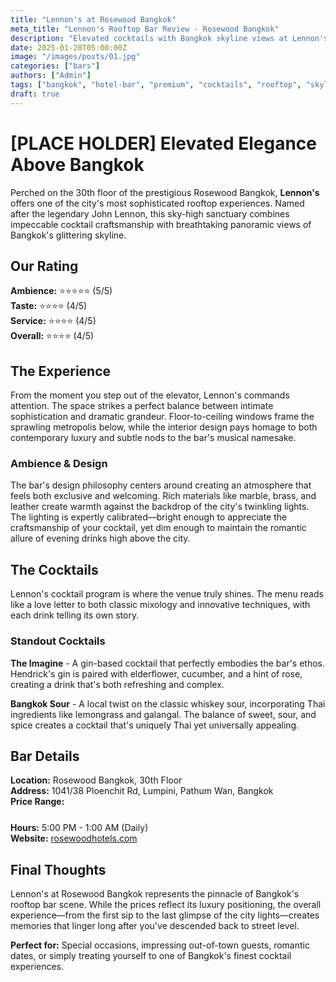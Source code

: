 ```yaml
---
title: "Lennon's at Rosewood Bangkok"
meta_title: "Lennon's Rooftop Bar Review - Rosewood Bangkok"
description: "Elevated cocktails with Bangkok skyline views at Lennon's rooftop bar"
date: 2025-01-28T05:00:00Z
image: "/images/posts/01.jpg"
categories: ["bars"]
authors: ["Admin"]
tags: ["bangkok", "hotel-bar", "premium", "cocktails", "rooftop", "skyline-views"]
draft: true
---
```


# [PLACE HOLDER] Elevated Elegance Above Bangkok

Perched on the 30th floor of the prestigious Rosewood Bangkok, **Lennon's** offers one of the city's most sophisticated rooftop experiences. Named after the legendary John Lennon, this sky-high sanctuary combines impeccable cocktail craftsmanship with breathtaking panoramic views of Bangkok's glittering skyline.

## Our Rating

**Ambience:** ⭐⭐⭐⭐⭐ (5/5)  
**Taste:** ⭐⭐⭐⭐ (4/5)  
**Service:** ⭐⭐⭐⭐ (4/5)  
**Overall:** ⭐⭐⭐⭐ (4/5)

## The Experience

From the moment you step out of the elevator, Lennon's commands attention. The space strikes a perfect balance between intimate sophistication and dramatic grandeur. Floor-to-ceiling windows frame the sprawling metropolis below, while the interior design pays homage to both contemporary luxury and subtle nods to the bar's musical namesake.

### Ambience & Design

The bar's design philosophy centers around creating an atmosphere that feels both exclusive and welcoming. Rich materials like marble, brass, and leather create warmth against the backdrop of the city's twinkling lights. The lighting is expertly calibrated—bright enough to appreciate the craftsmanship of your cocktail, yet dim enough to maintain the romantic allure of evening drinks high above the city.

## The Cocktails

Lennon's cocktail program is where the venue truly shines. The menu reads like a love letter to both classic mixology and innovative techniques, with each drink telling its own story.

### Standout Cocktails

**The Imagine** - A gin-based cocktail that perfectly embodies the bar's ethos. Hendrick's gin is paired with elderflower, cucumber, and a hint of rose, creating a drink that's both refreshing and complex.

**Bangkok Sour** - A local twist on the classic whiskey sour, incorporating Thai ingredients like lemongrass and galangal. The balance of sweet, sour, and spice creates a cocktail that's uniquely Thai yet universally appealing.

## Bar Details

**Location:** Rosewood Bangkok, 30th Floor  
**Address:** 1041/38 Ploenchit Rd, Lumpini, Pathum Wan, Bangkok  
**Price Range:** $$$$  
**Hours:** 5:00 PM - 1:00 AM (Daily)  
**Website:** [rosewoodhotels.com](https://www.rosewoodhotels.com/en/bangkok/dining/lennons)

## Final Thoughts

Lennon's at Rosewood Bangkok represents the pinnacle of Bangkok's rooftop bar scene. While the prices reflect its luxury positioning, the overall experience—from the first sip to the last glimpse of the city lights—creates memories that linger long after you've descended back to street level.

**Perfect for:** Special occasions, impressing out-of-town guests, romantic dates, or simply treating yourself to one of Bangkok's finest cocktail experiences. 